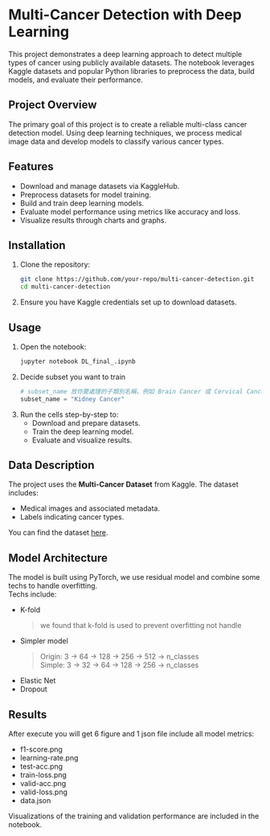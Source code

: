 # Multi-Cancer Detection with Deep Learning

This project demonstrates a deep learning approach to detect multiple types of cancer using publicly available datasets. The notebook leverages Kaggle datasets and popular Python libraries to preprocess the data, build models, and evaluate their performance.

## Project Overview
The primary goal of this project is to create a reliable multi-class cancer detection model. Using deep learning techniques, we process medical image data and develop models to classify various cancer types.

## Features
- Download and manage datasets via KaggleHub.
- Preprocess datasets for model training.
- Build and train deep learning models.
- Evaluate model performance using metrics like accuracy and loss.
- Visualize results through charts and graphs.

## Installation
1. Clone the repository:
   ```bash
   git clone https://github.com/your-repo/multi-cancer-detection.git
   cd multi-cancer-detection
   ```
2. Ensure you have Kaggle credentials set up to download datasets.

## Usage
1. Open the notebook:
   ```bash
   jupyter notebook DL_final_.ipynb
   ```
2. Decide subset you want to train
   ``` python
   # subset_name 放你要處理的子類別名稱，例如 Brain Cancer 或 Cervical Cancer 等等
   subset_name = "Kidney Cancer"
   ```
3. Run the cells step-by-step to:
   - Download and prepare datasets.
   - Train the deep learning model.
   - Evaluate and visualize results.

## Data Description
The project uses the **Multi-Cancer Dataset** from Kaggle. The dataset includes:
- Medical images and associated metadata.
- Labels indicating cancer types.

You can find the dataset [here](https://www.kaggle.com/obulisainaren/multi-cancer).

## Model Architecture
The model is built using PyTorch, we use residual model and combine some techs to handle overfitting.  
Techs include:
- K-fold
  > we found that k-fold is used to prevent overfitting not handle
- Simpler model
  > Origin: 3 -> 64 -> 128 -> 256 -> 512 -> n_classes  
  > Simple: 3 -> 32 -> 64 -> 128 -> 256 -> n_classes
- Elastic Net
- Dropout

## Results
After execute you will get 6 figure and 1 json file include all model metrics:
- f1-score.png
- learning-rate.png
- test-acc.png
- train-loss.png
- valid-acc.png
- valid-loss.png
- data.json

Visualizations of the training and validation performance are included in the notebook.
